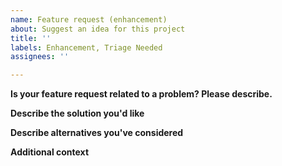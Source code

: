 ```yaml
---
name: Feature request (enhancement)
about: Suggest an idea for this project
title: ''
labels: Enhancement, Triage Needed
assignees: ''

---
```


<!--
Thanks for submitting an idea for improvement!

Tips to submit an enhancement that may be approved: 
 - The idea should fit with the purpose of the Azure Kinect Sensor SDK, which is to control and access Azure Kinect devices.
 - Well thought out ideas considering edge cases and API design will be more likely for someone to pursue.
 - We avoid breaking changes. If your feature results in a breaking change it won't be considered until a future major release. 
-->

**Is your feature request related to a problem? Please describe.**
<!-- A clear and concise description of what the problem is. Ex. I'm always frustrated when [...] -->

**Describe the solution you'd like**
<!-- A clear and concise description of what you want to happen. -->

**Describe alternatives you've considered**
<!-- A clear and concise description of any alternative solutions or features you've considered. -->

**Additional context**
<!-- Add any other context or screenshots about the feature request here. -->
